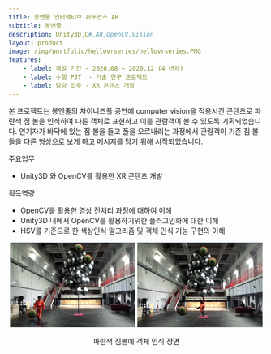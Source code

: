 ```yaml
---
title: 봉앤줄 인터랙티브 퍼포먼스 AR
subtitle: 봉앤줄
description: Unity3D,C#,AR,OpenCV,Vision
layout: product
image: /img/portfolio/hellovrseries/hellovrseries.PNG 
features:
    - label: 개발 기간 - 2020.08 – 2020.12 (4 년차)  
    - label: 수행 PJT  - 기술 연구 프로젝트    
    - label: 담당 업무 - XR 콘텐츠 개발  
---
```


본 프로젝트는 봉앤줄의 차이니즈폴 공연에 computer vision을 적용시킨 콘텐츠로 파란색 짐 볼을 인식하여 다른 객체로 표현하고 이를 관람객이 볼 수 있도록 기획되었습니다. 연기자가 바닥에 있는 짐 볼을 들고 폴을 오르내리는 과정에서 관람객이 기존 짐 볼들을 다른 형상으로 보게 하고 메시지를 담기 위해 시작되었습니다.   

주요업무  
- Unity3D 와 OpenCV를 활용한 XR 콘텐츠 개발    
  
획득역량  
- OpenCV를 활용한 영상 전처리 과정에 대하여 이해  
- Unity3D 내에서 OpenCV를 활용하기위한 플러그인화에 대한 이해  
- HSV를 기준으로 한 색상인식 알고리즘 및 객체 인식 기능 구현의 이해   
  
<p align="center">
<img src="/img/portfolio/bongnjoule/bongnjoule01.png" width="49%">
<img src="/img/portfolio/bongnjoule/bongnjoule02.png" width="49%">
<figcaption align="center">파란색 짐볼에 객체 인식 장면</figcaption>
</p>
<br/>
 


